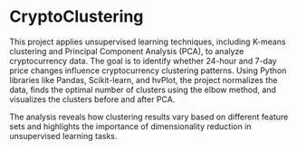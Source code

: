 # CryptoClustering

This project applies unsupervised learning techniques, including K-means clustering and Principal Component Analysis (PCA), to analyze cryptocurrency data. The goal is to identify whether 24-hour and 7-day price changes influence cryptocurrency clustering patterns. Using Python libraries like Pandas, Scikit-learn, and hvPlot, the project normalizes the data, finds the optimal number of clusters using the elbow method, and visualizes the clusters before and after PCA.

The analysis reveals how clustering results vary based on different feature sets and highlights the importance of dimensionality reduction in unsupervised learning tasks.

